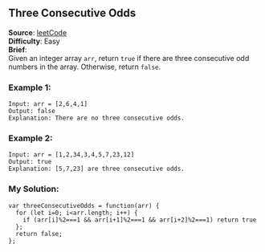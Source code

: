 ## Three Consecutive Odds

**Source**: [leetCode](https://leetcode.com/problems/three-consecutive-odds/)  
**Difficulty**: Easy  
**Brief**:  
Given an integer array ```arr```, return ```true``` if there are three consecutive odd numbers in the array. Otherwise, return ```false```.
 

### Example 1:
```
Input: arr = [2,6,4,1]
Output: false
Explanation: There are no three consecutive odds.
```  

### Example 2:
```
Input: arr = [1,2,34,3,4,5,7,23,12]
Output: true
Explanation: [5,7,23] are three consecutive odds.
```


### My Solution:
```
var threeConsecutiveOdds = function(arr) {
  for (let i=0; i<arr.length; i++) {
    if (arr[i]%2===1 && arr[i+1]%2===1 && arr[i+2]%2===1) return true
  };
  return false;
};
```



